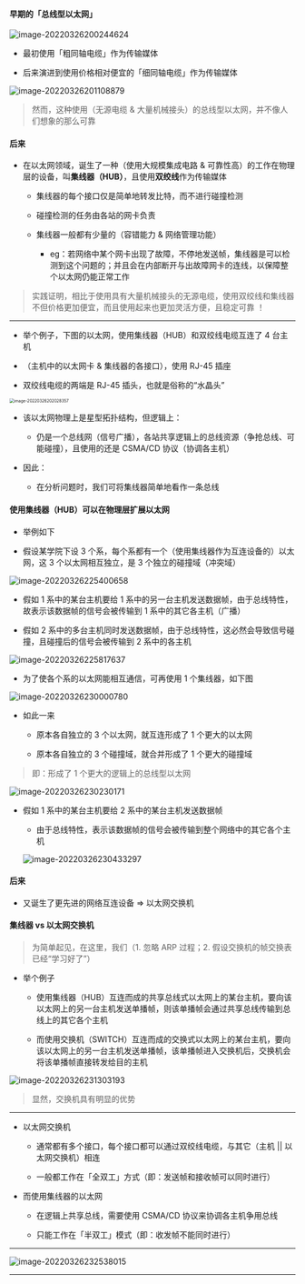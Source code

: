 #### 早期的「总线型以太网」

![image-20220326200244624](https://aliyun-oss-lpj.oss-cn-qingdao.aliyuncs.com/images/by-picgo/image-20220326200244624.png)

- 最初使用「粗同轴电缆」作为传输媒体

- 后来演进到使用价格相对便宜的「细同轴电缆」作为传输媒体

![image-20220326201108879](https://aliyun-oss-lpj.oss-cn-qingdao.aliyuncs.com/images/by-picgo/image-20220326201108879.png)

> 然而，这种使用（无源电缆 & 大量机械接头）的总线型以太网，并不像人们想象的那么可靠

#### 后来

- 在以太网领域，诞生了一种（使用大规模集成电路 & 可靠性高）的工作在物理层的设备，叫**集线器（HUB）**，且使用**双绞线**作为传输媒体

	- 集线器的每个接口仅是简单地转发比特，而不进行碰撞检测

	- 碰撞检测的任务由各站的网卡负责

	- 集线器一般都有少量的（容错能力 & 网络管理功能）

		- eg：若网络中某个网卡出现了故障，不停地发送帧，集线器是可以检测到这个问题的；并且会在内部断开与出故障网卡的连线，以保障整个以太网仍能正常工作

> 实践证明，相比于使用具有大量机械接头的无源电缆，使用双绞线和集线器不但价格更加便宜，而且使用起来也更加灵活方便，且稳定可靠 ！

---

- 举个例子，下图的以太网，使用集线器（HUB）和双绞线电缆互连了 4 台主机

- （主机中的以太网卡 & 集线器的各接口），使用 RJ-45 插座

- 双绞线电缆的两端是 RJ-45 插头，也就是俗称的“水晶头”

<img src="https://aliyun-oss-lpj.oss-cn-qingdao.aliyuncs.com/images/by-picgo/image-20220326202028357.png" alt="image-20220326202028357" style="zoom:50%;" />

- 该以太网物理上是星型拓扑结构，但逻辑上：

	- 仍是一个总线网（信号广播），各站共享逻辑上的总线资源（争抢总线、可能碰撞），且使用的还是 CSMA/CD 协议（协调各主机）

- 因此：

	- 在分析问题时，我们可将集线器简单地看作一条总线

#### 使用集线器（HUB）可以在物理层扩展以太网

- 举例如下

- 假设某学院下设 3 个系，每个系都有一个（使用集线器作为互连设备的）以太网，这 3 个以太网相互独立，是 3 个独立的碰撞域（冲突域）

![image-20220326225400658](https://aliyun-oss-lpj.oss-cn-qingdao.aliyuncs.com/images/by-picgo/image-20220326225400658.png)

- 假如 1 系中的某台主机要给 1 系中的另一台主机发送数据帧，由于总线特性，故表示该数据帧的信号会被传输到 1 系中的其它各主机（广播）

- 假如 2 系中的多台主机同时发送数据帧，由于总线特性，这必然会导致信号碰撞，且碰撞后的信号会被传输到 2 系中的各主机

![image-20220326225817637](https://aliyun-oss-lpj.oss-cn-qingdao.aliyuncs.com/images/by-picgo/image-20220326225817637.png)

- 为了使各个系的以太网能相互通信，可再使用 1 个集线器，如下图

![image-20220326230000780](https://aliyun-oss-lpj.oss-cn-qingdao.aliyuncs.com/images/by-picgo/image-20220326230000780.png)

- 如此一来

	- 原本各自独立的 3 个以太网，就互连形成了 1 个更大的以太网

	- 原本各自独立的 3 个碰撞域，就合并形成了 1 个更大的碰撞域

> 即：形成了 1 个更大的逻辑上的总线型以太网

![image-20220326230230171](https://aliyun-oss-lpj.oss-cn-qingdao.aliyuncs.com/images/by-picgo/image-20220326230230171.png)

- 假如 1 系中的某台主机要给 2 系中的某台主机发送数据帧

	- 由于总线特性，表示该数据帧的信号会被传输到整个网络中的其它各个主机

	![image-20220326230433297](https://aliyun-oss-lpj.oss-cn-qingdao.aliyuncs.com/images/by-picgo/image-20220326230433297.png)

#### 后来

- 又诞生了更先进的网络互连设备 => 以太网交换机

#### 集线器 vs 以太网交换机

> 为简单起见，在这里，我们（1. 忽略 ARP 过程；2. 假设交换机的帧交换表已经“学习好了”）

- 举个例子

	- 使用集线器（HUB）互连而成的共享总线式以太网上的某台主机，要向该以太网上的另一台主机发送单播帧，则该单播帧会通过共享总线传输到总线上的其它各个主机

	- 而使用交换机（SWITCH）互连而成的交换式以太网上的某台主机，要向该以太网上的另一台主机发送单播帧，该单播帧进入交换机后，交换机会将该单播帧直接转发给目的主机

![image-20220326231303193](https://aliyun-oss-lpj.oss-cn-qingdao.aliyuncs.com/images/by-picgo/image-20220326231303193.png)

> 显然，交换机具有明显的优势

---

- 以太网交换机

	- 通常都有多个接口，每个接口都可以通过双绞线电缆，与其它（主机 || 以太网交换机）相连

	- 一般都工作在「全双工」方式（即：发送帧和接收帧可以同时进行）

- 而使用集线器的以太网

	- 在逻辑上共享总线，需要使用 CSMA/CD 协议来协调各主机争用总线

	- 只能工作在「半双工」模式（即：收发帧不能同时进行）

---

![image-20220326232538015](https://aliyun-oss-lpj.oss-cn-qingdao.aliyuncs.com/images/by-picgo/image-20220326232538015.png)

---

















